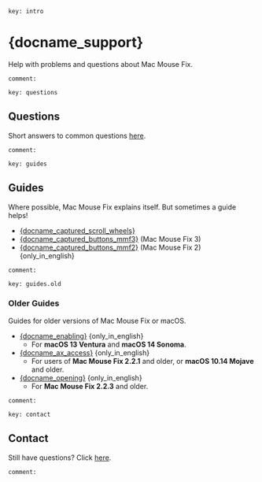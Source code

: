 ```
key: intro
```

# {docname_support}

Help with problems and questions about Mac Mouse Fix.

```
comment:
```

```
key: questions
```
## Questions

Short answers to common questions [here](<{language_root}Readme.md#questions>).
```
comment:
```

```
key: guides
```
## Guides

Where possible, Mac Mouse Fix explains itself.
But sometimes a guide helps!

- [{docname_captured_scroll_wheels}](<{language_root}Support/Guides/CapturedScrollWheels.md>)
- [{docname_captured_buttons_mmf3}](<{language_root}Support/Guides/CapturedButtonsMMF3.md>) (Mac Mouse Fix 3)
- [{docname_captured_buttons_mmf2}](<{repo_root}Support/Guides/CapturedButtonsMMF2.md>) (Mac Mouse Fix 2) {only_in_english}


```
comment:
```

```
key: guides.old
```

### Older Guides

Guides for older versions of Mac Mouse Fix or macOS.

- [{docname_enabling}](<{repo_root}Support/Guides/Old/Enabling.md>) {only_in_english}
    - For **macOS 13 Ventura** and **macOS 14 Sonoma**.
- [{docname_ax_access}](<{repo_root}Support/Guides/Old/AccessibilityAccess.md>) {only_in_english}
    - For users of **Mac Mouse Fix 2.2.1** and older, or **macOS 10.14 Mojave** and older.
- [{docname_opening}](<{repo_root}Support/Guides/Old/Opening.md>) {only_in_english}
    - For **Mac Mouse Fix 2.2.3** and older.

```
comment:
```

```
key: contact
```
## Contact

Still have questions? Click [here](https://redirect.macmousefix.com/?locale={locale_code}&target=mmf-support-still-have-questions).
```
comment:
```

<!--
[Aug 2025] We thought about having a section here saying:
    "Only available in {{only_in_english_2}} – but feel free to write in your language!"

... But I decided to omit that, since this link isn't really about the 'content' which the user may not want to click on if they can't understand the language, but just about reaching out. Also, we plan to localize the form at some point, so it being "English only" is temporary.
-->

<!-- Could mention that if they open an Issue others might help them ... But except for very widespread issues that's unlikely. So maybe bad to set high expectations? -->

<!--
- [Send me an Email](https://redirect.macmousefix.com/?locale={locale_code}&target=mailto-noah)
-->


<!-- Ideas: 
    - [Jul 2025] Apple support docs just have thumbs up thumbs down at the bottom and if you click thumbs down you get a text box to enter feedback. That's kinda nice. 
    - GitHub docs has a 'Submit a pull request' link at the bottom that takes you directly to the template file for the support doc on GitHub... I think our audience is not technical enough for that? I looked at some random doc on GitHub and the commit history was all GitHub employees... This seems unlikely to work.
    - GitHub docs have a 'Ask the community' link at the bottom, but that's what we had with GitHub Discussions for years and it didn't work.

    - Maybe make it a form: "I Still Have Questions After Viewing Help Content!\n\nWhat questions do you still have?\n\n(Please fill in here)
        - This would actually be easier to make by prefilling an email instead updating Feedback Assistant. Maybe we could make it a prefilled email for now, and later update. Maybe funnel through redirect.macmousefix.com to make it (slightly) easier to update later?
-->
